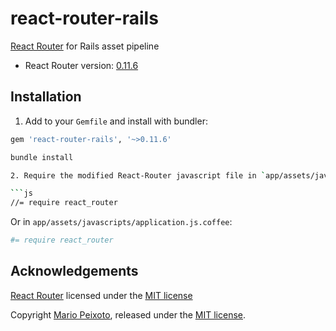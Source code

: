 # react-router-rails

[React Router](https://github.com/rackt/react-router/) for Rails asset pipeline

- React Router version: [0.11.6](https://github.com/rackt/react-router/tree/v0.11.6)

## Installation

1. Add to your `Gemfile` and install with bundler:

  ```ruby
  gem 'react-router-rails', '~>0.11.6'
  ```
  
  ```bash
  bundle install

2. Require the modified React-Router javascript file in `app/assets/javascripts/application.js`:

  ```js
  //= require react_router
  ```
  
  Or in `app/assets/javascripts/application.js.coffee`:
  
  ```coffeescript
  #= require react_router
  ```

## Acknowledgements

[React Router](https://github.com/rackt/react-router/) licensed under the [MIT license](https://github.com/rackt/react-router/blob/master/LICENSE)

Copyright [Mario Peixoto](https://github.com/mariopeixoto), released under the [MIT license](https://github.com/mariopeixoto/react-router-rails/LICENSE).